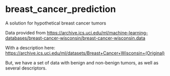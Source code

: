 # breast_cancer_prediction
A solution for hypothetical breast cancer tumors

Data provided from https://archive.ics.uci.edu/ml/machine-learning-databases/breast-cancer-wisconsin/breast-cancer-wisconsin.data

With a description here: https://archive.ics.uci.edu/ml/datasets/Breast+Cancer+Wisconsin+(Original)

But, we have a set of data with benign and non-benign tumors, as well as several descriptors.
